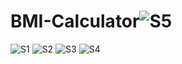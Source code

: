 # BMI-Calculator![S5](https://user-images.githubusercontent.com/99884858/223781982-f3c019ff-7d80-437f-8345-7d83c58f0d81.jpg)
![S1](https://user-images.githubusercontent.com/99884858/223782000-d5008674-c171-404c-854d-06a5ee52efbf.jpg)
![S2](https://user-images.githubusercontent.com/99884858/223782005-3b1b4898-9a6a-42ca-a89d-0f092d710d88.jpg)
![S3](https://user-images.githubusercontent.com/99884858/223782016-e3fd7f28-9476-4051-9cc4-fa8890b1de5a.jpg)
![S4](https://user-images.githubusercontent.com/99884858/223782020-e5fbe3ee-0641-4e41-ba25-717c81264306.jpg)
